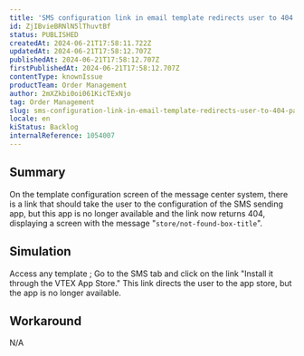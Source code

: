 ```yaml
---
title: 'SMS configuration link in email template redirects user to 404 page'
id: ZjIBvieBRNlN5lThuvtBf
status: PUBLISHED
createdAt: 2024-06-21T17:58:11.722Z
updatedAt: 2024-06-21T17:58:12.707Z
publishedAt: 2024-06-21T17:58:12.707Z
firstPublishedAt: 2024-06-21T17:58:12.707Z
contentType: knownIssue
productTeam: Order Management
author: 2mXZkbi0oi061KicTExNjo
tag: Order Management
slug: sms-configuration-link-in-email-template-redirects-user-to-404-page
locale: en
kiStatus: Backlog
internalReference: 1054007
---
```


## Summary


On the template configuration screen of the message center system, there is a link that should take the user to the configuration of the SMS sending app, but this app is no longer available and the link now returns 404, displaying a screen with the message "`store/not-found-box-title`".


##

## Simulation



Access any template ;
Go to the SMS tab and click on the link "Install it through the VTEX App Store."
This link directs the user to the app store, but the app is no longer available.


##

## Workaround


N/A





